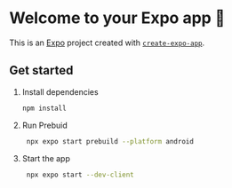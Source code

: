 # Welcome to your Expo app 👋

This is an [Expo](https://expo.dev) project created with [`create-expo-app`](https://www.npmjs.com/package/create-expo-app).

## Get started

1. Install dependencies

   ```bash
   npm install
   ```

2. Run Prebuid
   ```bash
    npx expo start prebuild --platform android
   ```



3. Start the app

   ```bash
    npx expo start --dev-client
   ```


